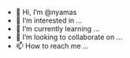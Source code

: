 - 👋 Hi, I’m @nyamas
- 👀 I’m interested in ...
- 🌱 I’m currently learning ...
- 💞️ I’m looking to collaborate on ...
- 📫 How to reach me ...

<!---
nyamas/nyamas is a ✨ special ✨ repository because its `README.md` (this file) appears on your GitHub profile.
You can click the Preview link to take a look at your changes.
--->
